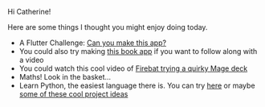 Hi Catherine!

Here are some things I thought you might enjoy doing today.

* A Flutter Challenge: [Can you make this app?](https://medium.com/fluttery/introducing-flutter-challenges-c72d4b6e005d)
* You could also try making [this book app](https://flutterweekly.us17.list-manage.com/track/click?u=c8d8d18b6e2c6316ddc1d48a0&id=dd67567545&e=0562da2f5d) if you want to follow along with a video
* You could watch this cool video of [Firebat trying a quirky Mage deck](https://www.youtube.com/watch?v=CLkbbLpn5Sc)
* Maths! Look in the basket...
* Learn Python, the easiest language there is. You can try [here](https://www.learnpython.org/) or maybe [some of these cool project ideas](https://github.com/karan/Projects)